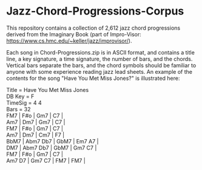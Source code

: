 # Jazz-Chord-Progressions-Corpus
This repository contains a collection of 2,612 jazz chord progressions derived from the Imaginary Book (part of Impro-Visor: https://www.cs.hmc.edu/~keller/jazz/improvisor/).  

Each song in Chord-Progressions.zip is in ASCII format, and contains a title line, a key signature, a time signature, the number of bars, and the chords.  Vertical bars separate the bars, and the chord symbols should be familiar to anyone with some experience reading jazz lead sheets.  An example of the contents for the song "Have You Met Miss Jones?" is illustrated here:

Title = Have You Met Miss Jones  
DB Key = F  
TimeSig = 4 4  
Bars = 32  
 FM7 | F#o | Gm7 | C7 |  
 Am7 | Dm7 | Gm7 | C7 |  
 FM7 | F#o | Gm7 | C7 |  
 Am7 | Dm7 | Cm7 | F7 |  
 BbM7 | Abm7 Db7 | GbM7 | Em7 A7 |  
 DM7 | Abm7 Db7 | GbM7 | Gm7 C7 |  
 FM7 | F#o | Gm7 | C7 |  
 Am7 D7 | Gm7 C7 | FM7 | FM7 |  
 
